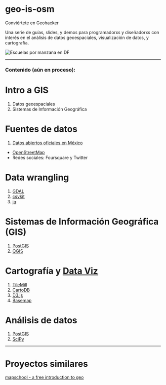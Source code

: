 # geo-is-osm
Conviértete en Geohacker

Una serie de guías, slides, y demos para programadorxs y diseñadorxs con interés en el análisis de datos geoespaciales, visualización de datos, y cartografía.

![Escuelas por manzana en DF](https://raw.githubusercontent.com/rodowi/geo-is-osm/master/images/df_escuelas_por_manzana.png)

---

### Contenido (aún en proceso):

# Intro a GIS 
1. Datos geoespaciales  
2. Sistemas de Información Geográfica  

# Fuentes de datos 
1. [Datos abiertos oficiales en México](http://datos.gob.mx/)  
- [OpenStreetMap](http://www.openstreetmap.org/)  
- Redes sociales: Foursquare y Twitter  

# Data wrangling  
1. [GDAL](http://www.gdal.org/)  
2. [csvkit](https://csvkit.readthedocs.org/) 
2. [jq](http://stedolan.github.io/jq/manual/)  

# Sistemas de Información Geográfica (GIS)  
1. [PostGIS](http://postgis.net/)  
2. [QGIS](http://www.qgis.org/)

# Cartografía y [Data Viz](https://en.wikipedia.org/wiki/Data_visualization)  
1. [TileMill](https://www.mapbox.com/tilemill/)  
2. [CartoDB](https://cartodb.com/)  
3. [D3.js](http://d3js.org/) 
4. [Basemap](http://matplotlib.org/basemap/) 

# Análisis de datos 
1. [PostGIS](http://postgis.net/) 
2. [SciPy](http://www.scipy.org/)  

---

# Proyectos similares
[mapschool - a free introduction to geo](http://mapschool.io/) 

